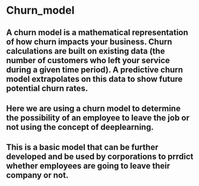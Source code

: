 # Churn_model

## A churn model is a mathematical representation of how churn impacts your business. Churn calculations are built on existing data (the number of customers who     left your service during a given time period). A predictive churn model extrapolates on this data to show future potential churn rates.

## Here we are using a churn model to determine the possibility of an employee to leave the job or not using the concept of deeplearning.

## This is a basic model that can be further developed and be used by corporations to prrdict whether employees are going to leave their company or not.
